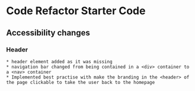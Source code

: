 # Code Refactor Starter Code

## Accessibility changes

 ### Header
    * header element added as it was missing
    * navigation bar changed from being contained in a <div> container to a <nav> container
    * Implemented best practise with make the branding in the <header> of the page clickable to take the user back to the homepage
